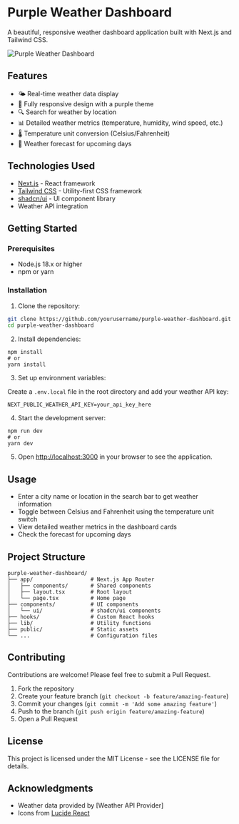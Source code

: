 # Purple Weather Dashboard

A beautiful, responsive weather dashboard application built with Next.js and Tailwind CSS.

![Purple Weather Dashboard](weather.png)

## Features

- 🌤️ Real-time weather data display
- 📱 Fully responsive design with a purple theme
- 🔍 Search for weather by location
- 📊 Detailed weather metrics (temperature, humidity, wind speed, etc.)
- 🌡️ Temperature unit conversion (Celsius/Fahrenheit)
- 📅 Weather forecast for upcoming days

## Technologies Used

- [Next.js](https://nextjs.org/) - React framework
- [Tailwind CSS](https://tailwindcss.com/) - Utility-first CSS framework
- [shadcn/ui](https://ui.shadcn.com/) - UI component library
- Weather API integration

## Getting Started

### Prerequisites

- Node.js 18.x or higher
- npm or yarn

### Installation

1. Clone the repository:

```bash
git clone https://github.com/yourusername/purple-weather-dashboard.git
cd purple-weather-dashboard
```

2. Install dependencies:


```shellscript
npm install
# or
yarn install
```

3. Set up environment variables:


Create a `.env.local` file in the root directory and add your weather API key:

```plaintext
NEXT_PUBLIC_WEATHER_API_KEY=your_api_key_here
```

4. Start the development server:


```shellscript
npm run dev
# or
yarn dev
```

5. Open [http://localhost:3000](http://localhost:3000) in your browser to see the application.


## Usage

- Enter a city name or location in the search bar to get weather information
- Toggle between Celsius and Fahrenheit using the temperature unit switch
- View detailed weather metrics in the dashboard cards
- Check the forecast for upcoming days


## Project Structure

```plaintext
purple-weather-dashboard/
├── app/                  # Next.js App Router
│   ├── components/       # Shared components
│   ├── layout.tsx        # Root layout
│   └── page.tsx          # Home page
├── components/           # UI components
│   └── ui/               # shadcn/ui components
├── hooks/                # Custom React hooks
├── lib/                  # Utility functions
├── public/               # Static assets
└── ...                   # Configuration files
```

## Contributing

Contributions are welcome! Please feel free to submit a Pull Request.

1. Fork the repository
2. Create your feature branch (`git checkout -b feature/amazing-feature`)
3. Commit your changes (`git commit -m 'Add some amazing feature'`)
4. Push to the branch (`git push origin feature/amazing-feature`)
5. Open a Pull Request


## License

This project is licensed under the MIT License - see the LICENSE file for details.

## Acknowledgments

- Weather data provided by [Weather API Provider]
- Icons from [Lucide React](https://lucide.dev/)


